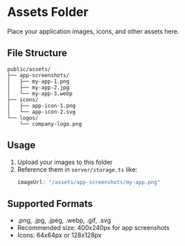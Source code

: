 # Assets Folder

Place your application images, icons, and other assets here.

## File Structure
```
public/assets/
├── app-screenshots/
│   ├── my-app-1.png
│   ├── my-app-2.jpg
│   └── my-app-3.webp
├── icons/
│   ├── app-icon-1.png
│   └── app-icon-2.svg
└── logos/
    └── company-logo.png
```

## Usage
1. Upload your images to this folder
2. Reference them in `server/storage.ts` like: 
   ```typescript
   imageUrl: "/assets/app-screenshots/my-app.png"
   ```

## Supported Formats
- .png, .jpg, .jpeg, .webp, .gif, .svg
- Recommended size: 400x240px for app screenshots
- Icons: 64x64px or 128x128px